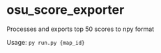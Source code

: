 # osu_score_exporter
Processes and exports top 50 scores to npy format

Usage: `py run.py {map_id}`
